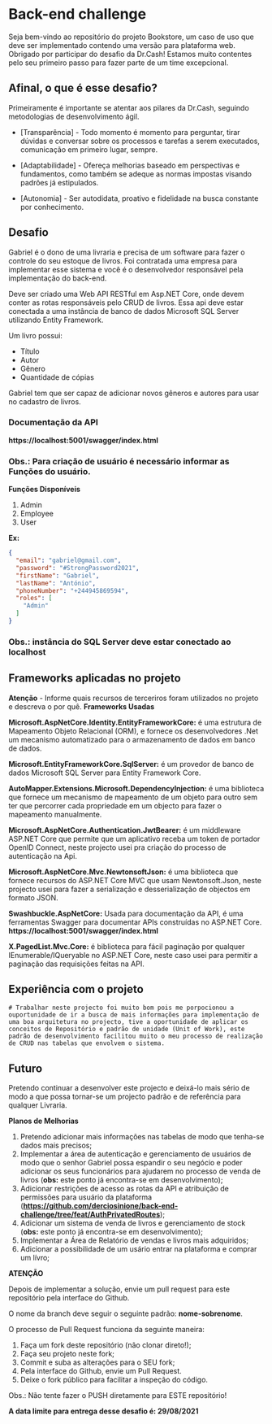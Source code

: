 # Back-end challenge

Seja bem-vindo ao repositório do projeto Bookstore, um caso de uso que deve ser implementado contendo uma versão para plataforma web. Obrigado por participar do desafio da Dr.Cash! Estamos muito contentes pelo seu primeiro passo para fazer parte de um time excepcional.

## Afinal, o que é esse desafio?

Primeiramente é importante se atentar aos pilares da Dr.Cash, seguindo metodologias de desenvolvimento ágil.

- [Transparência] - Todo momento é momento para perguntar, tirar dúvidas e conversar sobre os processos e tarefas a serem executados, comunicação em primeiro lugar, sempre.

- [Adaptabilidade] - Ofereça melhorias baseado em perspectivas e fundamentos, como também se adeque as normas impostas visando padrões já estipulados.

- [Autonomia] - Ser autodidata, proativo e fidelidade na busca constante por conhecimento.

## Desafio
Gabriel é o dono de uma livraria e precisa de um software para fazer o controle do seu estoque de livros. Foi contratada uma empresa para implementar esse sistema e você é o desenvolvedor responsável pela implementação do back-end. 

Deve ser criado uma Web API RESTful em Asp.NET Core, onde devem conter as rotas responsáveis pelo CRUD de livros. Essa api deve estar conectada a uma instância de banco de dados Microsoft SQL Server utilizando Entity Framework.

Um livro possui: 
*	Título
*	Autor
*	Gênero
*	Quantidade de cópias

Gabriel tem que ser capaz de adicionar novos gêneros e autores para usar no cadastro de livros. 

### Documentação da API
**https://localhost:5001/swagger/index.html**

### Obs.: Para criação de usuário é necessário informar as Funções do usuário.
**Funções Disponíveis**
1. Admin
2. Employee
3. User

**Ex:**
```Json
{
  "email": "gabriel@gmail.com",
  "password": "#StrongPassword2021",
  "firstName": "Gabriel",
  "lastName": "António",
  "phoneNumber": "+244945869594",
  "roles": [
    "Admin"
  ]
}
```

### Obs.: instância do SQL Server deve estar conectado ao localhost

## Frameworks aplicadas no projeto


**Atenção** - Informe quais recursos de terceriros foram utilizados no projeto e descreva o por quê.
**Frameworks Usadas**

**Microsoft.AspNetCore.Identity.EntityFrameworkCore:** é uma estrutura de Mapeamento Objeto Relacional (ORM), e fornece os desenvolvedores .Net um mecanismo 
automatizado para o armazenamento de dados em banco de dados.

**Microsoft.EntityFrameworkCore.SqlServer:** é um provedor de banco de dados Microsoft SQL Server para Entity Framework Core.

**AutoMapper.Extensions.Microsoft.DependencyInjection:** é uma biblioteca que fornece um mecanismo de mapeamento de um objeto para outro sem ter que percorrer cada propriedade em um objecto para fazer o mapeamento manualmente. 

**Microsoft.AspNetCore.Authentication.JwtBearer:** é um middleware ASP.NET Core que permite que um aplicativo receba um token de portador OpenID Connect, neste projecto usei pra criação do processo de autenticação na Api.

**Microsoft.AspNetCore.Mvc.NewtonsoftJson:** é uma biblioteca que fornece recursos do ASP.NET Core MVC que usam Newtonsoft.Json, neste projecto usei para fazer a serialização e desserialização de objectos em formato JSON.

**Swashbuckle.AspNetCore:** Usada para documentação da API, é uma ferramentas Swagger para documentar APIs construídas no ASP.NET Core.
**https://localhost:5001/swagger/index.html**

**X.PagedList.Mvc.Core:** é biblioteca para fácil paginação por qualquer IEnumerable/IQueryable no ASP.NET Core, neste caso usei para permitir a paginação das requisições feitas na API.



## Experiência com o projeto 
    # Trabalhar neste projecto foi muito bom pois me porpocionou a ouportunidade de ir a busca de mais informações para implementação de uma boa arquitetura no projecto, tive a oportunidade de aplicar os conceitos de Repositório e padrão de unidade (Unit of Work), este padrão de desenvolvimento facilitou muito o meu processo de realização de CRUD nas tabelas que envolvem o sistema.
    

## Futuro

Pretendo continuar a desenvolver este projecto e deixá-lo mais sério de modo a que possa tornar-se um projecto padrão e de referência para qualquer Livraria.

**Planos de Melhorias**
1. Pretendo adicionar mais informações nas tabelas de modo que tenha-se dados mais precisos;
2. Implementar a área de autenticação e gerenciamento de usuários de modo que o senhor Gabriel possa espandir o seu negócio e poder adicionar os seus funcionários para ajudarem no processo de venda de livros (**obs:** este ponto já encontra-se em desenvolvimento);
3. Adicionar restrições de acesso  as rotas da API e atribuição de permissões para usuário da plataforma (**https://github.com/derciosinione/back-end-challenge/tree/feat/AuthPrivatedRoutes**);
4. Adicionar um sistema de venda de livros e gerenciamento de stock (**obs:** este ponto já encontra-se em desenvolvimento);
5. Implementar a Área de Relatório de vendas e livros mais adquiridos;
6. Adicionar a possibilidade de um usário entrar na plataforma e comprar um lívro;


**ATENÇÃO**

Depois de implementar a solução, envie um pull request para este repositório pela interface do Github.

O nome da branch deve seguir o seguinte padrão: **nome-sobrenome**.

O processo de Pull Request funciona da seguinte maneira:
1. Faça um fork deste repositório (não clonar direto!);
2. Faça seu projeto neste fork;
3. Commit e suba as alterações para o SEU fork;
4. Pela interface do Github, envie um Pull Request.
5. Deixe o fork público para facilitar a inspeção do código.


Obs.: Não tente fazer o PUSH diretamente para ESTE repositório!

**A data limite para entrega desse desafio é: 29/08/2021**

